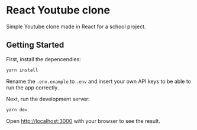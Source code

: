 # React Youtube clone

Simple Youtube clone made in React for a school project.

## Getting Started

First, install the depencendies:

```bash
yarn install
```

Rename the `.env.example` to `.env` and insert your own API keys to be able to run the app correctly.

Next, run the development server:

```bash
yarn dev
```

Open [http://localhost:3000](http://localhost:3000) with your browser to see the result.
